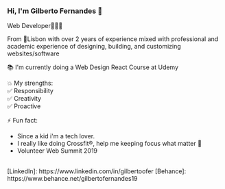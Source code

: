 ### Hi, I'm Gilberto Fernandes 👋

<!--
**devGilberto/devGilberto** is a ✨ _special_ ✨ repository because its `README.md` (this file) appears on your GitHub profile.

Here are some ideas to get you started:

- 🔭 I’m currently working on ...
- 🌱 I’m currently learning ...
- 👯 I’m looking to collaborate on ...
- 🤔 I’m looking for help with ...
- 💬 Ask me about ...
- 📫 How to reach me: ...
- 😄 Pronouns: ...
- ⚡ Fun fact: ...
-->

Web Developer👨🏻‍💻 <br />


From 📍Lisbon with over 2 years of experience mixed with professional and academic experience of designing, building, and customizing websites/software <br />

📚 I'm currently doing a Web Design React Course at Udemy

<!-- 📚 I'm currently finishing, a intership report, to complete a Computer Science Degree at University, Santarém School of Management and Technology <br /> -->

💥 My strengths: <br />
✅ Responsibility <br />
✅ Creativity <br />
✅ Proactive <br />

⚡ Fun fact:<br />
- Since a kid i'm a tech lover. 
- I really like doing Crossfit®, help me keeping focus what matter 🎯 
- Volunteer Web Summit 2019
<br />
[LinkedIn]: https://www.linkedin.com/in/gilbertoofer
[Behance]: https://www.behance.net/gilbertofernandes19
